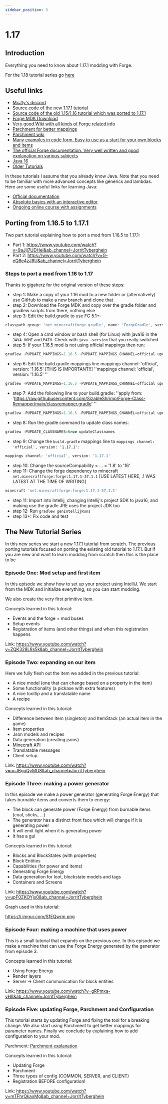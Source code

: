 ```yaml
---
sidebar_position: 3
---
```


# 1.17

## Introduction

Everything you need to know about 1.17.1 modding with Forge.

For the 1.18 tutorial series go [here](1.18/1.18.md)

## Useful links

* [McJty's discord](https://discord.gg/knAXM4G)
* [Source code of the new 1.17.1 tutorial](https://github.com/McJty/YouTubeTutorial17)
* [Source code of the old 1.15/1.16 tutorial which was ported to 1.17.1](https://github.com/McJty/YouTubeModding14/tree/1.17)
* [Forge MDK Download](https://files.minecraftforge.net/net/minecraftforge/forge/)
* [Very good Wiki with all kinds of Forge related info](https://forge.gemwire.uk/wiki/Main_Page)
* [Parchment for better mappings](https://github.com/ParchmentMC/Librarian/blob/dev/docs/FORGEGRADLE.md)
* [Parchment wiki](https://github.com/ParchmentMC/Parchment/wiki/Getting-Started)
* [Many examples in code form. Easy to use as a start for your own blocks and items](https://github.com/TheGreyGhost/MinecraftByExample )
* [The official Forge documentation. Very well written and good explanation on various subjects](http://mcforge.readthedocs.org/en/latest/)
* [Java 16](https://adoptopenjdk.net/)
* [Older Tutorials](https://wiki.mcjty.eu/modding/index.php?title=YouTube-Tutorials)

In these tutorials I assume that you already know Java. Note that you need to be familiar with more advanced concepts like generics and lambdas. Here are some useful links for learning Java:

* [Official documentation](https://docs.oracle.com/javase/tutorial/)
* [Absolute basics with an interactive editor](https://www.codecademy.com/learn/learn-java)
* [Ongoing online course with assignments](https://java-programming.mooc.fi/)

## Porting from 1.16.5 to 1.17.1

Two part tutorial explaining how to port a mod from 1.16.5 to 1.17.1:

* Part 1: https://www.youtube.com/watch?v=9aJjI7UDHeI&ab_channel=JorritTyberghein
* Part 2: https://www.youtube.com/watch?v=G-eQ8e4zJ8U&ab_channel=JorritTyberghein

### Steps to port a mod from 1.16 to 1.17

Thanks to gigaherz for the original version of these steps:

* step 1: Make a copy of your 1.16 mod to a new folder or (alternatively) use GitHub to make a new branch and clone that
* step 2: Download the Forge MDK and copy over the gradle folder and gradlew scripts from there, nothing else
* step 3: Edit the build.gradle to use FG 5.1+:
```gradle
classpath group: 'net.minecraftforge.gradle', name: 'ForgeGradle', version: '5.1.+', changing: true
```

* step 4: Open a cmd window or bash shell (for Linux) with java16 in the `JAVA_HOME` and `PATH`. Check with `java -version` that you really switched
* step 5: If your 1.16.5 mod is not using official mappings then run:
```gradle
gradlew -PUPDATE_MAPPINGS=1.16.5 -PUPDATE_MAPPINGS_CHANNEL=official updatemappings
```

* step 6: Edit the build.gradle mappings line mappings channel: 'official', version: '1.16.5' [THIS IS IMPORTANT!!]
  ''mappings channel: 'official', version: '1.16.5' ''
```gradle
gradlew -PUPDATE_MAPPINGS=1.16.5 -PUPDATE_MAPPINGS_CHANNEL=official updatemappings
```

* step 7: Add the following line to your build.gradle:
  ''apply from: 'https://raw.githubusercontent.com/SizableShrimp/Forge-Class-Remapper/main/classremapper.gradle' ''
```gradle
gradlew -PUPDATE_MAPPINGS=1.16.5 -PUPDATE_MAPPINGS_CHANNEL=official updatemappings
```

* step 8: Run the gradle command to update class names:
```gradle
gradlew -PUPDATE_CLASSNAMES=true updateClassnames
```

* step 9: Change the `build.gradle` mappings line to `mappings channel: 'official', version: '1.17.1'`:
```gradle
mappings channel: 'official', version: '1.17.1' 
```

* step 10: Change the sourceCompability = ... = '1.8'  to '16'
* step 11: Change the forge dependency to minecraft `net.minecraftforge:forge:1.17.1-37.1.1` [USE LATEST HERE, .1 WAS LATEST AT THE TIME OF WRITING]
```gradle
minecraft 'net.minecraftforge:forge:1.17.1-37.1.1' 
```

* step 11: Import into Intellij, changing Intellij's project SDK to java16, and making use the gradle JRE uses the project JDK too
* step 12: Run `gradlew genIntellijRuns`
* step 13+: Fix code and test

## The New Tutorial Series

In this new series we start a new 1.17.1 tutorial from scratch. The previous porting tutorials focused on porting the existing old tutorial to 1.17.1. But if you are new and want to learn modding from scratch then this is the place to be

### Episode One: Mod setup and first item

In this episode we show how to set up your project using IntelliJ. We start from the MDK and initialize everything, so you can start modding.

We also create the very first primitive item.

Concepts learned in this tutorial:

* Events and the forge + mod buses
* Setup events
* Registration of items (and other things) and when this registration happens

Link: https://www.youtube.com/watch?v=ZQK328L8s5k&ab_channel=JorritTyberghein

### Episode Two: expanding on our item

Here we fully flesh out the item we added in the previous tutorial:

* A nice model (one that can change based on a property in the item)
* Some functionality (a pickaxe with extra features)
* A nice tooltip and a translatable name
* A recipe

Concepts learned in this tutorial:

* Difference between Item (singleton) and ItemStack (an actual item in the game)
* Item properties
* Json models and recipes
* Data generation (creating jsons)
* Minecraft API
* Translatable messages
* Client setup

Link: https://www.youtube.com/watch?v=ucJBgoQyMU8&ab_channel=JorritTyberghein

### Episode Three: making a power generator

In this episode we make a power generator (generating Forge Energy) that takes burnable items and converts them to energy:

* The block can generate power (Forge Energy) from burnable items (coal, sticks, ...)
* The generator has a distinct front face which will change if it is generating power
* It will emit light when it is generating power
* It has a gui

Concepts learned in this tutorial:

* Blocks and BlockStates (with properties)
* Block Entities
* Capabilities (for power and items)
* Generating Forge Energy
* Data generation for loot, blockstate models and tags
* Containers and Screens

Link: https://www.youtube.com/watch?v=upF0ZKOYjx0&ab_channel=JorritTyberghein

Graph used in this tutorial:

https://i.imgur.com/S1EQwrm.png

### Episode Four: making a machine that uses power

This is a small tutorial that expands on the previous one. In this episode we make a machine that can use the Forge Energy generated by the generator from episode 3.

Concepts learned in this tutorial:

* Using Forge Energy
* Render layers
* Server -> Client communication for block entities

Link: https://www.youtube.com/watch?v=gRPmxa-vHII&ab_channel=JorritTyberghein

### Episode Five: updating Forge, Parchment and Configuration

This tutorial starts by updating Forge and fixing the tool for a breaking change. We also start using Parchment to get better mappings for parameter names. Finally we conclude by explaining how to add configuration to your mod.

Parchment: [Parchment explanation](https://github.com/ParchmentMC/Librarian/blob/dev/docs/FORGEGRADLE.md)

Concepts learned in this tutorial:

* Updating Forge
* Parchment
* Three types of config (COMMON, SERVER, and CLIENT)
* Registration BEFORE configuration!

Link: https://www.youtube.com/watch?v=mTFhrQkaxMg&ab_channel=JorritTyberghein
